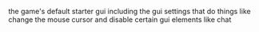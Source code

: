 the game's default starter gui including the gui settings that do things like change the mouse cursor and disable certain gui elements like chat
